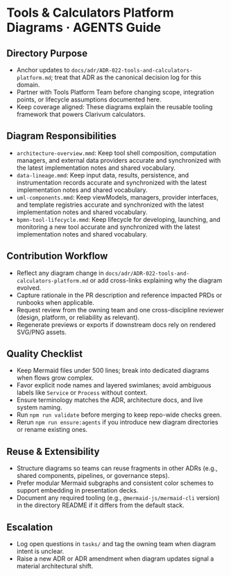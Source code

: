 # Tools & Calculators Platform Diagrams · AGENTS Guide

## Directory Purpose
- Anchor updates to `docs/adr/ADR-022-tools-and-calculators-platform.md`; treat that ADR as the canonical decision log for this domain.
- Partner with Tools Platform Team before changing scope, integration points, or lifecycle assumptions documented here.
- Keep coverage aligned: These diagrams explain the reusable tooling framework that powers Clarivum calculators.

## Diagram Responsibilities
- `architecture-overview.mmd`: Keep tool shell composition, computation managers, and external data providers accurate and synchronized with the latest implementation notes and shared vocabulary.
- `data-lineage.mmd`: Keep input data, results, persistence, and instrumentation records accurate and synchronized with the latest implementation notes and shared vocabulary.
- `uml-components.mmd`: Keep viewModels, managers, provider interfaces, and template registries accurate and synchronized with the latest implementation notes and shared vocabulary.
- `bpmn-tool-lifecycle.mmd`: Keep lifecycle for developing, launching, and monitoring a new tool accurate and synchronized with the latest implementation notes and shared vocabulary.

## Contribution Workflow
- Reflect any diagram change in `docs/adr/ADR-022-tools-and-calculators-platform.md` or add cross-links explaining why the diagram evolved.
- Capture rationale in the PR description and reference impacted PRDs or runbooks when applicable.
- Request review from the owning team and one cross-discipline reviewer (design, platform, or reliability as relevant).
- Regenerate previews or exports if downstream docs rely on rendered SVG/PNG assets.

## Quality Checklist
- Keep Mermaid files under 500 lines; break into dedicated diagrams when flows grow complex.
- Favor explicit node names and layered swimlanes; avoid ambiguous labels like `Service` or `Process` without context.
- Ensure terminology matches the ADR, architecture docs, and live system naming.
- Run `npm run validate` before merging to keep repo-wide checks green.
- Rerun `npm run ensure:agents` if you introduce new diagram directories or rename existing ones.

## Reuse & Extensibility
- Structure diagrams so teams can reuse fragments in other ADRs (e.g., shared components, pipelines, or governance steps).
- Prefer modular Mermaid subgraphs and consistent color schemes to support embedding in presentation decks.
- Document any required tooling (e.g., `@mermaid-js/mermaid-cli` version) in the directory README if it differs from the default stack.

## Escalation
- Log open questions in `tasks/` and tag the owning team when diagram intent is unclear.
- Raise a new ADR or ADR amendment when diagram updates signal a material architectural shift.
